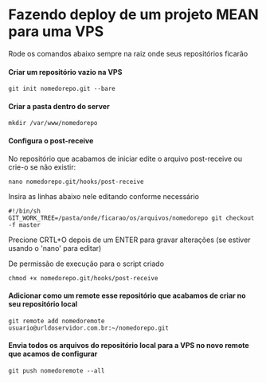 # Fazendo deploy de um projeto MEAN para uma VPS
Rode os comandos abaixo sempre na raiz onde seus repositórios ficarão

#### Criar um repositório vazio na VPS

```
git init nomedorepo.git --bare
```

#### Criar a pasta dentro do server

```
mkdir /var/www/nomedorepo
```

#### Configura o post-receive

No repositório que acabamos de iniciar edite o arquivo post-receive ou crie-o se não existir:

```
nano nomedorepo.git/hooks/post-receive
```

Insira as linhas abaixo nele editando conforme necessário

```
#!/bin/sh
GIT_WORK_TREE=/pasta/onde/ficarao/os/arquivos/nomedorepo git checkout -f master
```
Precione CRTL+O depois de um ENTER para gravar alterações (se estiver usando o 'nano' para editar)

De permissão de execução para o script criado
```
chmod +x nomedorepo.git/hooks/post-receive
```
#### Adicionar como um remote esse repositório que acabamos de criar no seu repositório local
```
git remote add nomedoremote usuario@urldoservidor.com.br:~/nomedorepo.git
```

#### Envia todos os arquivos do repositório local para a VPS no novo remote que acamos de configurar
```
git push nomedoremote --all
```

